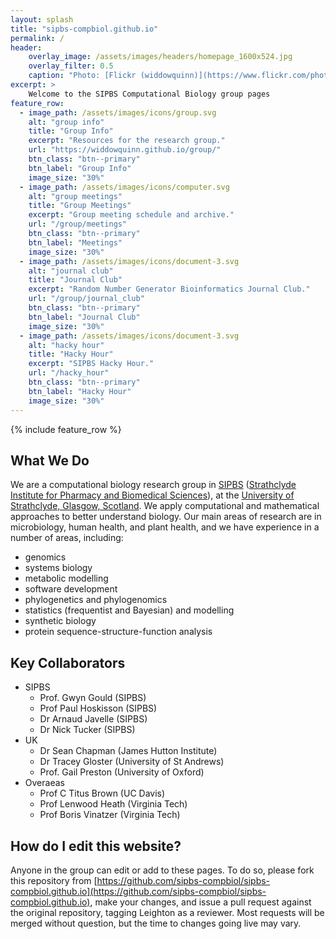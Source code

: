 ```yaml
---
layout: splash
title: "sipbs-compbiol.github.io"
permalink: /
header:
    overlay_image: /assets/images/headers/homepage_1600x524.jpg
    overlay_filter: 0.5
    caption: "Photo: [Flickr (widdowquinn)](https://www.flickr.com/photos/widdowquinn/7519465880/in/photolist-cstdqG-7K4AjU-csfgvh-cstees-cstcAY)"
excerpt: >
    Welcome to the SIPBS Computational Biology group pages
feature_row:
  - image_path: /assets/images/icons/group.svg
    alt: "group info"
    title: "Group Info"
    excerpt: "Resources for the research group."
    url: "https://widdowquinn.github.io/group/"
    btn_class: "btn--primary"
    btn_label: "Group Info"
    image_size: "30%"
  - image_path: /assets/images/icons/computer.svg
    alt: "group meetings"
    title: "Group Meetings"
    excerpt: "Group meeting schedule and archive."
    url: "/group/meetings"
    btn_class: "btn--primary"
    btn_label: "Meetings"
    image_size: "30%"
  - image_path: /assets/images/icons/document-3.svg
    alt: "journal club"
    title: "Journal Club"
    excerpt: "Random Number Generator Bioinformatics Journal Club."
    url: "/group/journal_club"
    btn_class: "btn--primary"
    btn_label: "Journal Club"
    image_size: "30%"
  - image_path: /assets/images/icons/document-3.svg
    alt: "hacky hour"
    title: "Hacky Hour"
    excerpt: "SIPBS Hacky Hour."
    url: "/hacky_hour"
    btn_class: "btn--primary"
    btn_label: "Hacky Hour"
    image_size: "30%"
---
```


{% include feature_row %}

## What We Do

We are a computational biology research group in [SIPBS](https://www.strath.ac.uk/science/strathclydeinstituteofpharmacybiomedicalsciences/whatissipbs/) ([Strathclyde Institute for Pharmacy and Biomedical Sciences](https://www.strath.ac.uk/science/strathclydeinstituteofpharmacybiomedicalsciences/whatissipbs/)), at the [University of Strathclyde, Glasgow, Scotland](https://www.strath.ac.uk). We apply computational and mathematical approaches to better understand biology. Our main areas of research are in microbiology, human health, and plant health, and we have experience in a number of areas, including:

- genomics
- systems biology
- metabolic modelling
- software development
- phylogenetics and phylogenomics
- statistics (frequentist and Bayesian) and modelling
- synthetic biology
- protein sequence-structure-function analysis

## Key Collaborators

- SIPBS
  - Prof. Gwyn Gould (SIPBS)
  - Prof Paul Hoskisson (SIPBS)
  - Dr Arnaud Javelle (SIPBS)
  - Dr Nick Tucker (SIPBS)
- UK
  - Dr Sean Chapman (James Hutton Institute)
  - Dr Tracey Gloster (University of St Andrews)
  - Prof. Gail Preston (University of Oxford)
- Overaeas
  - Prof C Titus Brown (UC Davis)
  - Prof Lenwood Heath (Virginia Tech)
  - Prof Boris Vinatzer (Virginia Tech)

## How do I edit this website?

Anyone in the group can edit or add to these pages. To do so, please fork this repository from [https://github.com/sipbs-compbiol/sipbs-compbiol.github.io](https://github.com/sipbs-compbiol/sipbs-compbiol.github.io), make your changes, and issue a pull request against the original repository, tagging Leighton as a reviewer. Most requests will be merged without question, but the time to changes going live may vary.
